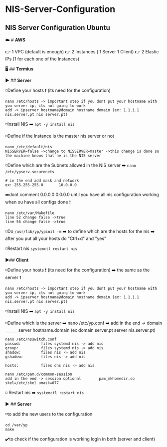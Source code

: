 # NIS-Server-Configuration

## NIS Server Configuration Ubuntu

☁️ # **AWS**

👉 1 VPC (default is enough)
👉 2 Instances ( 1 Server 1 Client)
👉 2 Elastic IPs (1 for each one of the Instances)


🖥️ ## **Termius**

▶️ ## **Server**

◽Define your hosts ❗ (its need for the configuration)

```
nano /etc/hosts -> important step if you dont put your hostname with you server ip, its not going to work
add -> ipserver hostname@domain hostname domain (ex: 1.1.1.1 nis.server.pt nis server.pt)

```
◽Install NIS ➡️ `apt -y install nis`

◽Define if the Instance is the master nis server or not

```
nano /etc/default/nis
NISSERVER=false ->change to NISSERVER=master ->this change is done so the machine knows that he is the NIS server

```
◽Define which are the Subnets allowed in the NIS server ➡️ ` nano /etc/ypserv.securenets `

```
# in the end add mask and network
ex: 255.255.255.0		10.0.0.0

```
➡️dont comment 0.0.0.0 0.0.0.0 until you have all nis configuration working when ou have all configs done ❗

```
nano /etc/var/Makefile
line 52 change false ->true
line 56 change false ->true

```
◽Do `/usr/lib/yp/ypinit -m` ➡️ to define which are the hosts for the nis ➡️ after you put all your hosts do "Ctrl+d" and "yes" 

◽Restart nis `systemctl restart nis`


▶️## **Client**

◽Define your hosts ❗ (its need for the configuration) ➡️ the same as the server ❗

```
nano /etc/hosts -> important step if you dont put your hostname with you server ip, its not going to work
add -> ipserver hostname@domain hostname domain (ex: 1.1.1.1 nis.server.pt nis server.pt)

```
◽Install NIS ➡️ `apt -y install nis`

◽Define which is the server ➡️ nano /etc/yp.conf ➡️ add in the end -> domain ______ server hostname.domain (ex domain server.pt server nis.server.pt)

```
nano /etc/nsswitch.conf
passwd:         files systemd nis -> add nis
group:          files systemd nis -> add nis
shadow:         files nis -> add nis
gshadow:        files nis -> add nis

hosts:          files dns nis -> add nis

```

```
nano /etc/pam.d/common-session
add in the end -> session optional        pam_mkhomedir.so skel=/etc/skel umask=077

```

◽ Restart nis ➡️ `systemctl restart nis` 


▶️ ## **Server**

◽to add the new users to the configuration

```
cd /var/yp
make

```

✔️to check if the configuration is working login in both (server and client) 
